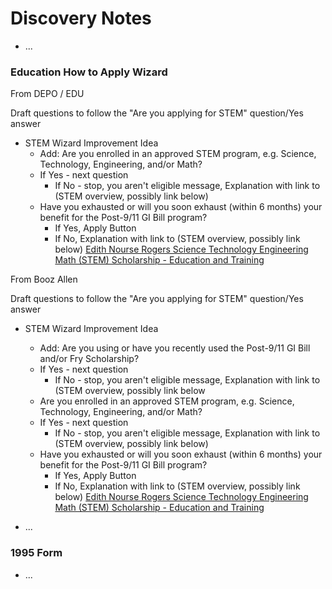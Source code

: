 # Discovery Notes

* ...

### Education How to Apply Wizard

From DEPO / EDU

Draft questions to follow the "Are you applying for STEM" question/Yes answer
* STEM Wizard Improvement Idea
	* Add: Are you enrolled in an approved STEM program, e.g. Science, Technology, Engineering, and/or Math?
  	* If Yes - next question
		* If No - stop, you aren't eligible message, Explanation with link to (STEM overview, possibly link below)
	* Have you exhausted or will you soon exhaust (within 6 months) your benefit for the Post-9/11 GI Bill program?
		* If Yes, Apply Button
		* If No, Explanation with link to (STEM overview, possibly link below)
[Edith Nourse Rogers Science Technology Engineering Math (STEM) Scholarship - Education and Training](https://benefits.va.gov/gibill/fgib/stem.asp)   


From Booz Allen

Draft questions to follow the "Are you applying for STEM" question/Yes answer
* STEM Wizard Improvement Idea
	* Add: Are you using or have you recently used the Post-9/11 GI Bill and/or Fry Scholarship?
  	* If Yes - next question
		* If No - stop, you aren't eligible message, Explanation with link to (STEM overview, possibly link below
	* Are you enrolled in an approved STEM program, e.g. Science, Technology, Engineering, and/or Math?
  	* If Yes - next question
		* If No - stop, you aren't eligible message, Explanation with link to (STEM overview, possibly link below)
	* Have you exhausted or will you soon exhaust (within 6 months) your benefit for the Post-9/11 GI Bill program?
		* If Yes, Apply Button
		* If No, Explanation with link to (STEM overview, possibly link below)
[Edith Nourse Rogers Science Technology Engineering Math (STEM) Scholarship - Education and Training](https://benefits.va.gov/gibill/fgib/stem.asp)   


* ...

### 1995 Form

* ...
